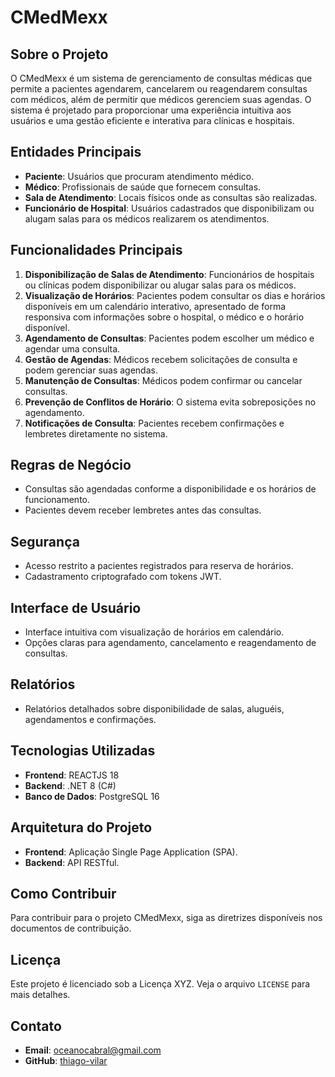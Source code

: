 # CMedMexx

## Sobre o Projeto
O CMedMexx é um sistema de gerenciamento de consultas médicas que permite a pacientes agendarem, cancelarem ou reagendarem consultas com médicos, além de permitir que médicos gerenciem suas agendas. O sistema é projetado para proporcionar uma experiência intuitiva aos usuários e uma gestão eficiente e interativa para clínicas e hospitais.

## Entidades Principais
- **Paciente**: Usuários que procuram atendimento médico.
- **Médico**: Profissionais de saúde que fornecem consultas.
- **Sala de Atendimento**: Locais físicos onde as consultas são realizadas.
- **Funcionário de Hospital**: Usuários cadastrados que disponibilizam ou alugam salas para os médicos realizarem os atendimentos.

## Funcionalidades Principais
1. **Disponibilização de Salas de Atendimento**: Funcionários de hospitais ou clínicas podem disponibilizar ou alugar salas para os médicos.
2. **Visualização de Horários**: Pacientes podem consultar os dias e horários disponíveis em um calendário interativo, apresentado de forma responsiva com informações sobre o hospital, o médico e o horário disponível.
3. **Agendamento de Consultas**: Pacientes podem escolher um médico e agendar uma consulta.
4. **Gestão de Agendas**: Médicos recebem solicitações de consulta e podem gerenciar suas agendas.
5. **Manutenção de Consultas**: Médicos podem confirmar ou cancelar consultas.
6. **Prevenção de Conflitos de Horário**: O sistema evita sobreposições no agendamento.
7. **Notificações de Consulta**: Pacientes recebem confirmações e lembretes diretamente no sistema.

## Regras de Negócio
- Consultas são agendadas conforme a disponibilidade e os horários de funcionamento.
- Pacientes devem receber lembretes antes das consultas.

## Segurança
- Acesso restrito a pacientes registrados para reserva de horários.
- Cadastramento criptografado com tokens JWT.

## Interface de Usuário
- Interface intuitiva com visualização de horários em calendário.
- Opções claras para agendamento, cancelamento e reagendamento de consultas.

## Relatórios
- Relatórios detalhados sobre disponibilidade de salas, aluguéis, agendamentos e confirmações.

## Tecnologias Utilizadas
- **Frontend**: REACTJS 18
- **Backend**: .NET 8 (C#)
- **Banco de Dados**: PostgreSQL 16

## Arquitetura do Projeto
- **Frontend**: Aplicação Single Page Application (SPA).
- **Backend**: API RESTful.

## Como Contribuir
Para contribuir para o projeto CMedMexx, siga as diretrizes disponíveis nos documentos de contribuição.

## Licença
Este projeto é licenciado sob a Licença XYZ. Veja o arquivo `LICENSE` para mais detalhes.

## Contato
- **Email**: [oceanocabral@gmail.com](mailto:oceanocabral@gmail.com)
- **GitHub**: [thiago-vilar](https://github.com/thiago-vilar/CMedMexx)
